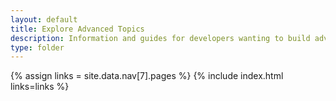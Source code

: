 ```yaml
---
layout: default
title: Explore Advanced Topics
description: Information and guides for developers wanting to build advanced capabilities into TinyMCE.
type: folder
---
```

{% assign links = site.data.nav[7].pages %}
{% include index.html links=links %}
